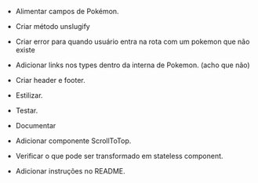 - Alimentar campos de Pokémon.
- Criar método unslugify
- Criar error para quando usuário entra na rota com um pokemon que não existe
- Adicionar links nos types dentro da interna de Pokemon. (acho que não)

- Criar header e footer.
- Estilizar.
- Testar.
- Documentar

- Adicionar componente ScrollToTop.
- Verificar o que pode ser transformado em stateless component.
- Adicionar instruções no README.
